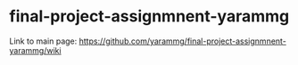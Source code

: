 # final-project-assignmnent-yarammg
Link to main page: https://github.com/yarammg/final-project-assignmnent-yarammg/wiki

